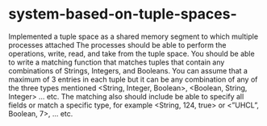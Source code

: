 # system-based-on-tuple-spaces-
Implemented a tuple space as a shared memory segment to which multiple processes attached The processes should be able to perform the operations, write, read, and take from the tuple space. You should be able to write a matching function that matches tuples that contain any combinations of Strings, Integers, and Booleans. You can assume that a maximum of 3 entries in each tuple but it can be any combination of any of the three types mentioned <String, Integer, Boolean>, <Boolean, String, Integer> … etc. The matching also should include be able to specify all fields or match a specific type, for example <String, 124, true> or <”UHCL”, Boolean, 7>, … etc.  
  
